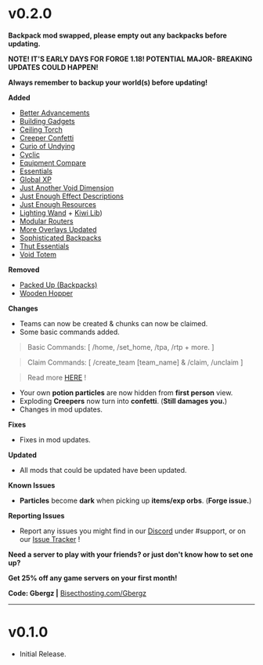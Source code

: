 <h1>v0.2.0</h1>

**Backpack mod swapped, please empty out any backpacks before updating.**

**NOTE! IT'S EARLY DAYS FOR FORGE 1.18! POTENTIAL MAJOR- BREAKING UPDATES COULD HAPPEN!**

**Always remember to backup your world(s) before updating!**


**Added**
- [Better Advancements](https://www.curseforge.com/minecraft/mc-mods/better-advancements)
- [Building Gadgets](https://www.curseforge.com/minecraft/mc-mods/building-gadgets)
- [Ceiling Torch](https://www.curseforge.com/minecraft/mc-mods/ceiling-torch)
- [Creeper Confetti](https://www.curseforge.com/minecraft/mc-mods/creeper-confetti)
- [Curio of Undying](https://www.curseforge.com/minecraft/mc-mods/curio-of-undying)
- [Cyclic](https://www.curseforge.com/minecraft/mc-mods/cyclic)
- [Equipment Compare](https://www.curseforge.com/minecraft/mc-mods/equipment-compare)
- [Essentials](https://www.curseforge.com/minecraft/mc-mods/essentials)
- [Global XP](https://www.curseforge.com/minecraft/mc-mods/global-xp)
- [Just Another Void Dimension](https://www.curseforge.com/minecraft/mc-mods/just-another-void-dimension)
- [Just Enough Effect Descriptions](https://www.curseforge.com/minecraft/mc-mods/just-enough-effect-descriptions-jeed)
- [Just Enough Resources](https://www.curseforge.com/minecraft/mc-mods/just-enough-professions-jep)
- [Lighting Wand](https://www.curseforge.com/minecraft/mc-mods/lighting-wand) + [Kiwi Lib](https://www.curseforge.com/minecraft/mc-mods/kiwi))
- [Modular Routers](https://www.curseforge.com/minecraft/mc-mods/modular-routers)
- [More Overlays Updated](https://www.curseforge.com/minecraft/mc-mods/more-overlays-updated)
- [Sophisticated Backpacks](https://www.curseforge.com/minecraft/mc-mods/sophisticated-backpacks)
- [Thut Essentials](https://www.curseforge.com/minecraft/mc-mods/thut-essentials)
- [Void Totem](https://www.curseforge.com/minecraft/mc-mods/voidtotem)


**Removed**
- [Packed Up (Backpacks)](https://www.curseforge.com/minecraft/mc-mods/packed-up-backpacks)
- [Wooden Hopper](https://www.curseforge.com/minecraft/mc-mods/wooden-hopper)


**Changes**
- Teams can now be created & chunks can now be claimed.
- Some basic commands added. 

> Basic Commands: [ /home, /set_home, /tpa, /rtp + more. ]

> Claim Commands: [ /create_team [team_name] & /claim, /unclaim ]

> Read more [HERE](https://www.curseforge.com/minecraft/mc-mods/thut-essentials) !
- Your own **potion particles** are now hidden from **first person** view.
- Exploding **Creepers** now turn into **confetti**. (**Still damages you.**)
- Changes in mod updates. 


**Fixes**
- Fixes in mod updates. 


**Updated**
- All mods that could be updated have been updated.


**Known Issues**
- **Particles** become **dark** when picking up **items/exp orbs**. (**Forge issue.**)


**Reporting Issues**
- Report any issues you might find in our [Discord](https://discord.io/TeamTNP) under #support, or on our [Issue Tracker](https://github.com/The-Nexus-Project/Limitless-5/issues) !



**Need a server to play with your friends? or just don't know how to set one up?**

**Get 25% off any game servers on your first month!**

**Code: Gbergz |** [Bisecthosting.com/Gbergz](https://bisecthosting.com/gbergz)

---------------

<h1>v0.1.0</h1>

- Initial Release.
